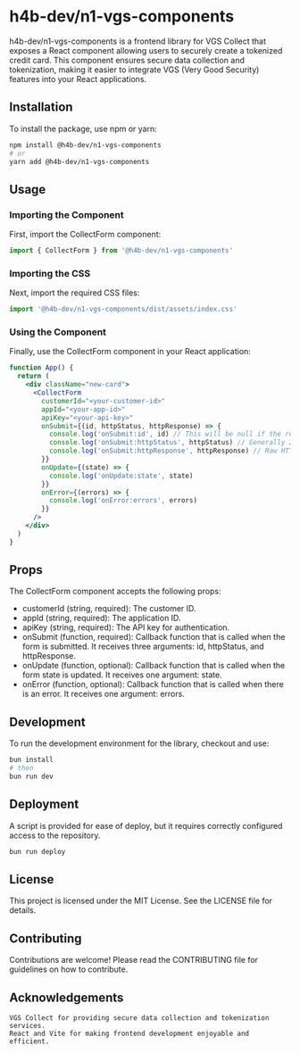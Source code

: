 # h4b-dev/n1-vgs-components

h4b-dev/n1-vgs-components is a frontend library for VGS Collect that exposes a React component allowing users to securely create a tokenized credit card. This component ensures secure data collection and tokenization, making it easier to integrate VGS (Very Good Security) features into your React applications.

## Installation

To install the package, use npm or yarn:

```bash
npm install @h4b-dev/n1-vgs-components
# or
yarn add @h4b-dev/n1-vgs-components
```

## Usage

### Importing the Component

First, import the CollectForm component:

```jsx
import { CollectForm } from '@h4b-dev/n1-vgs-components'
```

### Importing the CSS

Next, import the required CSS files:

```jsx
import '@h4b-dev/n1-vgs-components/dist/assets/index.css'
```

### Using the Component

Finally, use the CollectForm component in your React application:

```jsx
function App() {
  return (
    <div className="new-card">
      <CollectForm
        customerId="<your-customer-id>"
        appId="<your-app-id>"
        apiKey="<your-api-key>"
        onSubmit={(id, httpStatus, httpResponse) => {
          console.log('onSubmit:id', id) // This will be null if the request is in error
          console.log('onSubmit:httpStatus', httpStatus) // Generally 200 or 400
          console.log('onSubmit:httpResponse', httpResponse) // Raw HTTP response from tokenization
        }}
        onUpdate={(state) => {
          console.log('onUpdate:state', state)
        }}
        onError={(errors) => {
          console.log('onError:errors', errors)
        }}
      />
    </div>
  )
}
```

## Props

The CollectForm component accepts the following props:

- customerId (string, required): The customer ID.
- appId (string, required): The application ID.
- apiKey (string, required): The API key for authentication.
- onSubmit (function, required): Callback function that is called when the form is submitted. It receives three arguments: id, httpStatus, and httpResponse.
- onUpdate (function, optional): Callback function that is called when the form state is updated. It receives one argument: state.
- onError (function, optional): Callback function that is called when there is an error. It receives one argument: errors.


## Development

To run the development environment for the library, checkout and use:

```bash
bun install
# then
bun run dev
```

## Deployment

A script is provided for ease of deploy, but it requires correctly configured access to the repository.

```bash
bun run deploy
```

## License

This project is licensed under the MIT License. See the LICENSE file for details.

## Contributing

Contributions are welcome! Please read the CONTRIBUTING file for guidelines on how to contribute.

## Acknowledgements

    VGS Collect for providing secure data collection and tokenization services.
    React and Vite for making frontend development enjoyable and efficient.
